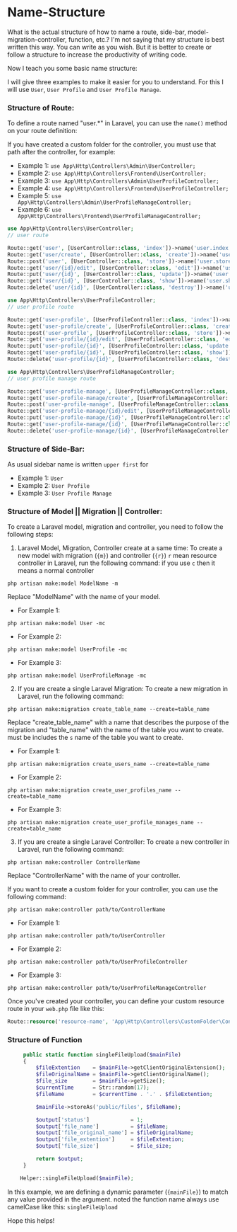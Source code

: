 # Name-Structure



What is the actual structure of how to name a route, side-bar, model-migration-controller, function, etc.? I'm not saying that my structure is best written this way. You can write as you wish. But it is better to create or follow a structure to increase the productivity of writing code.

Now I teach you some basic name structure:

I will give three examples to make it easier for you to understand. For this I will use `User`, `User Profile` and `User Profile Manage`.

### Structure of Route:

To define a route named "user.*" in Laravel, you can use the `name()` method on your route definition:

If you have created a custom folder for the controller, you must use that path after the controller, for example: 

- Example 1: `use App\Http\Controllers\Admin\UserController;`
- Example 2: `use App\Http\Controllers\Frontend\UserController;`
- Example 3: `use App\Http\Controllers\Admin\UserProfileController;`
- Example 4: `use App\Http\Controllers\Frontend\UserProfileController;`
- Example 5: `use App\Http\Controllers\Admin\UserProfileManageController;`
- Example 6: `use App\Http\Controllers\Frontend\UserProfileManageController;`

```php
use App\Http\Controllers\UserController;
// user route 

Route::get('user', [UserController::class, 'index'])->name('user.index');
Route::get('user/create', [UserController::class, 'create'])->name('user.create');
Route::post('user', [UserController::class, 'store'])->name('user.store');
Route::get('user/{id}/edit', [UserController::class, 'edit'])->name('user.edit');
Route::put('user/{id}', [UserController::class, 'update'])->name('user.update');
Route::get('user/{id}', [UserController::class, 'show'])->name('user.show');
Route::delete('user/{id}', [UserController::class, 'destroy'])->name('user.destroy');
```

```php
use App\Http\Controllers\UserProfileController;
// user profile route 

Route::get('user-profile', [UserProfileController::class, 'index'])->name('user.profile.index');
Route::get('user-profile/create', [UserProfileController::class, 'create'])->name('user.profile.create');
Route::post('user-profile', [UserProfileController::class, 'store'])->name('user.profile.store');
Route::get('user-profile/{id}/edit', [UserProfileController::class, 'edit'])->name('user.profile.edit');
Route::put('user-profile/{id}', [UserProfileController::class, 'update'])->name('user.profile.update');
Route::get('user-profile/{id}', [UserProfileController::class, 'show'])->name('user.profile.show');
Route::delete('user-profile/{id}', [UserProfileController::class, 'destroy'])->name('user.profile.destroy');
```

```php
use App\Http\Controllers\UserProfileManageController;
// user profile manage route 

Route::get('user-profile-manage', [UserProfileManageController::class, 'index'])->name('user.profile.manage.index');
Route::get('user-profile-manage/create', [UserProfileManageController::class, 'create'])->name('user.profile.manage.create');
Route::post('user-profile-manage', [UserProfileManageController::class, 'store'])->name('user.profile.manage.store');
Route::get('user-profile-manage/{id}/edit', [UserProfileManageController::class, 'edit'])->name('user.profile.manage.edit');
Route::put('user-profile-manage/{id}', [UserProfileManageController::class, 'update'])->name('user.profile.manage.update');
Route::get('user-profile-manage/{id}', [UserProfileManageController::class, 'show'])->name('user.profile.manage.show');
Route::delete('user-profile-manage/{id}', [UserProfileManageController::class, 'destroy'])->name('user.profile.manage.destroy');
```

### Structure of Side-Bar:

As usual sidebar name is written `upper first` for
- Example 1: `User`
- Example 2: `User Profile`
- Example 3: `User Profile Manage`   


### Structure of Model || Migration || Controller:

To create a Laravel model, migration and controller, you need to follow the following steps:

1. Laravel Model, Migration, Controller create at a same time: 
To create a new model with migration (`{m}`) and controller (`{r}`) `r` mean resource controller in Laravel, run the following command:
if you use `c` then it means a normal controller
```
php artisan make:model ModelName -m
```
Replace "ModelName" with the name of your model.
- For Example 1: 

```
php artisan make:model User -mc
```
- For Example 2: 

```
php artisan make:model UserProfile -mc
```
- For Example 3: 

```
php artisan make:model UserProfileManage -mc
```

2. If you are create a single Laravel Migration:
To create a new migration in Laravel, run the following command:
```
php artisan make:migration create_table_name --create=table_name
```
Replace "create_table_name" with a name that describes the purpose of the migration and "table_name" with the name of the table you want to create.
must be includes the `s` name of the table you want to create. 
- For Example 1: 

```
php artisan make:migration create_users_name --create=table_name
```
- For Example 2: 

```
php artisan make:migration create_user_profiles_name --create=table_name
```
- For Example 3: 

```
php artisan make:migration create_user_profile_manages_name --create=table_name
```

3. If you are create a single Laravel Controller:
To create a new controller in Laravel, run the following command:
```
php artisan make:controller ControllerName
```
Replace "ControllerName" with the name of your controller.

If you want to create a custom folder for your controller, you can use the following command:

```
php artisan make:controller path/to/ControllerName
```
- For Example 1: 

```
php artisan make:controller path/to/UserController
```
- For Example 2: 

```
php artisan make:controller path/to/UserProfileController
```
- For Example 3: 

```
php artisan make:controller path/to/UserProfileManageController
```


Once you've created your controller, you can define your custom resource route in your `web.php` file like this:

```php
Route::resource('resource-name', 'App\Http\Controllers\CustomFolder\ControllerName');
```


### Structure of Function

```php
     public static function singleFileUpload($mainFile)
     {
         $fileExtention    = $mainFile->getClientOriginalExtension();
         $fileOriginalName = $mainFile->getClientOriginalName();
         $file_size        = $mainFile->getSize();
         $currentTime      = Str::random(17);
         $fileName         = $currentTime . '.' . $fileExtention;

         $mainFile->storeAs('public/files', $fileName);

         $output['status']             = 1;
         $output['file_name']          = $fileName;
         $output['file_original_name'] = $fileOriginalName;
         $output['file_extention']     = $fileExtention;
         $output['file_size']          = $file_size;

         return $output;
     }
```

```php
    Helper::singleFileUpload($mainFile);
```

In this example, we are defining a dynamic parameter (`{mainFile}`) to match any value provided in the argument. 
noted the function name always use camelCase like this: `singleFileUpload`


Hope this helps!
